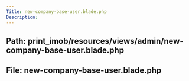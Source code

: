 ```yaml
---
Title: new-company-base-user.blade.php
Description:
---
```


## Path: print_imob/resources/views/admin/new-company-base-user.blade.php
## File: new-company-base-user.blade.php
